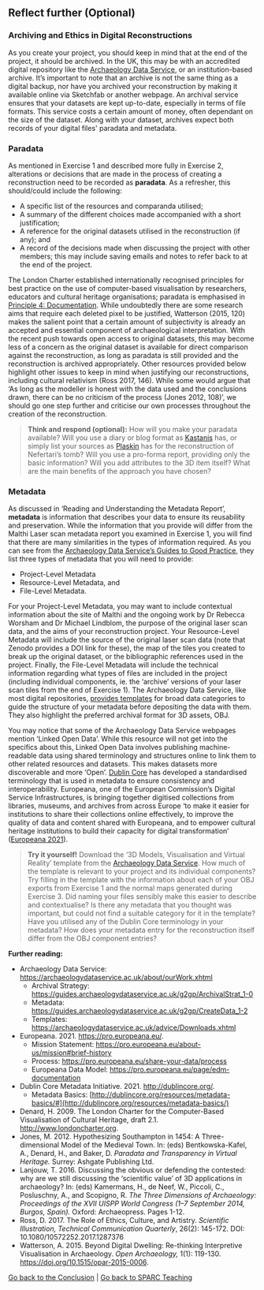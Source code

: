﻿## Reflect further (Optional)
### Archiving and Ethics in Digital Reconstructions
As you create your project, you should keep in mind that at the end of the project, it should be archived. In the UK, this may be with an accredited digital repository like the [Archaeology Data Service](https://archaeologydataservice.ac.uk/advice/guidelinesForDepositors.xhtml), or an institution-based archive. It’s important to note that an archive is not the same thing as a digital backup, nor have you archived your reconstruction by making it available online via Sketchfab or another webpage. An archival service ensures that your datasets are kept up-to-date, especially in terms of file formats. This service costs a certain amount of money, often dependant on the size of the dataset. Along with your dataset, archives expect both records of your digital files' paradata and metadata. 
### Paradata
As mentioned in Exercise 1 and described more fully in Exercise 2, alterations or decisions that are made in the process of creating a reconstruction need to be recorded as **paradata**. As a refresher, this should/could include the following:

- A specific list of the resources and comparanda utilised; 
- A summary of the different choices made accompanied with a short justification; 
- A reference for the original datasets utilised in the reconstruction (if any); and
- A record of the decisions made when discussing the project with other members; this may include saving emails and notes to refer back to at the end of the project. 

The London Charter established internationally recognised principles for best practice on the use of computer-based visualisation by researchers, educators and cultural heritage organisations; paradata is emphasised in [Principle 4: Documentation](http://www.londoncharter.org./introduction.html). While undoubtedly there are some research aims that require each deleted pixel to be justified, Watterson (2015, 120) makes the salient point that a certain amount of subjectivity is already an accepted and essential component of archaeological interpretation. With the recent push towards open access to original datasets, this may become less of a concern as the original dataset is available for direct comparison against the reconstruction, as long as paradata is still provided and the reconstruction is archived appropriately. Other resources provided below highlight other issues to keep in mind when justifying our reconstructions, including cultural relativism (Ross 2017, 146). While some would argue that ‘As long as the modeller is honest with the data used and the conclusions drawn, there can be no criticism of the process (Jones 2012, 108)’, we should go one step further and criticise our own processes throughout the creation of the reconstruction.  

>**Think and respond (optional):** How will you make your paradata available? Will you use a diary or blog format as [Kastanis](https://lazphdlog.tumblr.com/post/97204874734/rebuilding-the-rose-theatre-experiences-assumptions) has, or simply list your sources as [Plaskin](https://www.nefertaritomb.com/sources) has for the reconstruction of Nefertari’s tomb? Will you use a pro-forma report, providing only the basic information? Will you add attributes to the 3D item itself? What are the main benefits of the approach you have chosen?

### Metadata 
As discussed in ‘Reading and Understanding the Metadata Report’, **metadata** is information that describes your data to ensure its reusability and preservation. While the information that you provide will differ from the Malthi Laser scan metadata report you examined in Exercise 1, you will find that there are many similarities in the types of information required. As you can see from the [Archaeology Data Service’s Guides to Good Practice](https://guides.archaeologydataservice.ac.uk/g2gp/CreateData_1-2), they list three types of metadata that you will need to provide:

- Project-Level Metadata
- Resource-Level Metadata, and
- File-Level Metadata.

For your Project-Level Metadata, you may want to include contextual information about the site of Malthi and the ongoing work by Dr Rebecca Worsham and Dr Michael Lindblom, the purpose of the original laser scan data, and the aims of your reconstruction project. Your Resource-Level Metadata will include the source of the original laser scan data (note that Zenodo provides a DOI link for these), the map of the tiles you created to break up the original dataset, or the bibliographic references used in the project. Finally, the File-Level Metadata will include the technical information regarding what types of files are included in the project (including individual components, ie. the ‘archive’ versions of your laser scan tiles from the end of Exercise 1). The Archaeology Data Service, like most digital repositories, [provides templates](https://archaeologydataservice.ac.uk/advice/Downloads.xhtml) for broad data categories to guide the structure of your metadata before depositing the data with them. They also highlight the preferred archival format for 3D assets, OBJ.

You may notice that some of the Archaeology Data Service webpages mention ‘Linked Open Data’. While this resource will not get into the specifics about this, Linked Open Data involves publishing machine-readable data using shared terminology and structures online to link them to other related resources and datasets. This makes datasets more discoverable and more ‘Open’. [Dublin Core](http://dublincore.org/resources/metadata-basics/) has developed a standardised terminology that is used in metadata to ensure consistency and interoperability. Europeana, one of the European Commission’s Digital Service Infrastructures, is bringing together digitised collections from libraries, museums, and archives from across Europe ‘to make it easier for institutions to share their collections online effectively, to improve the quality of data and content shared with Europeana, and to empower cultural heritage institutions to build their capacity for digital transformation’ ([Europeana 2021](https://pro.europeana.eu/about-us/mission#brief-history)). 

>**Try it yourself!** Download the ‘3D Models, Visualisation and Virtual Reality’ template from the [Archaeology Data Service](https://archaeologydataservice.ac.uk/advice/Downloads.xhtml). How much of the template is relevant to your project and its individual components? Try filling in the template with the information about each of your OBJ exports from Exercise 1 and the normal maps generated during Exercise 3. Did naming your files sensibly make this easier to describe and contextualise? Is there any metadata that you thought was important, but could not find a suitable category for it in the template? Have you utilised any of the Dublin Core terminology in your metadata? How does your metadata entry for the reconstruction itself differ from the OBJ component entries?

**Further reading:**

- Archaeology Data Service: <https://archaeologydataservice.ac.uk/about/ourWork.xhtml>
  - Archival Strategy: <https://guides.archaeologydataservice.ac.uk/g2gp/ArchivalStrat_1-0>
  - Metadata: <https://guides.archaeologydataservice.ac.uk/g2gp/CreateData_1-2>
  - Templates: <https://archaeologydataservice.ac.uk/advice/Downloads.xhtml>
- Europeana. 2021. https://pro.europeana.eu/. 
  - Mission Statement: <https://pro.europeana.eu/about-us/mission#brief-history>
  - Process: <https://pro.europeana.eu/share-your-data/process>
  - Europeana Data Model: <https://pro.europeana.eu/page/edm-documentation>
- Dublin Core Metadata Initiative. 2021. <http://dublincore.org/>. 
  - Metadata Basics: [http://dublincore.org/resources/metadata-basics/#](http://dublincore.org/resources/metadata-basics/)
- Denard, H. 2009. The London Charter for the Computer-Based Visualisation of Cultural Heritage, draft 2.1. http://www.londoncharter.org.
- Jones, M. 2012. Hypothesizing Southampton in 1454:  A Three-dimensional Model of the  Medieval Town. In: (eds) Bentkowska-Kafel, A., Denard, H., and Baker, D. *Paradata and Transparency in Virtual Heritage.* Surrey: Ashgate Publishing Ltd.
- Lanjouw, T. 2016. Discussing the obvious or defending the contested: why are we still discussing the ‘scientific value’ of 3D applications in archaeology? In: (eds) Kamermans, H., de Neef, W., Piccoli, C., Posluschny, A., and Scopigno, R. *The Three Dimensions of Archaeology: Proceedings of the XVII UISPP World Congress (1–7 September 2014, Burgos, Spain).* Oxford: Archaeopress. Pages 1-12. 
- Ross, D. 2017. The Role of Ethics, Culture, and Artistry. *Scientific Illustration, Technical Communication Quarterly*, 26(2): 145-172. DOI: 10.1080/10572252.2017.1287376
- Watterson, A. 2015. Beyond Digital Dwelling: Re-thinking Interpretive Visualisation in Archaeology. *Open Archaeology,* 1(1): 119-130. <https://doi.org/10.1515/opar-2015-0006>.

[Go back to the Conclusion](/Malthi_Conclusion.md) | [Go back to SPARC Teaching](https://github.com/ropitz/sparc_teaching)
